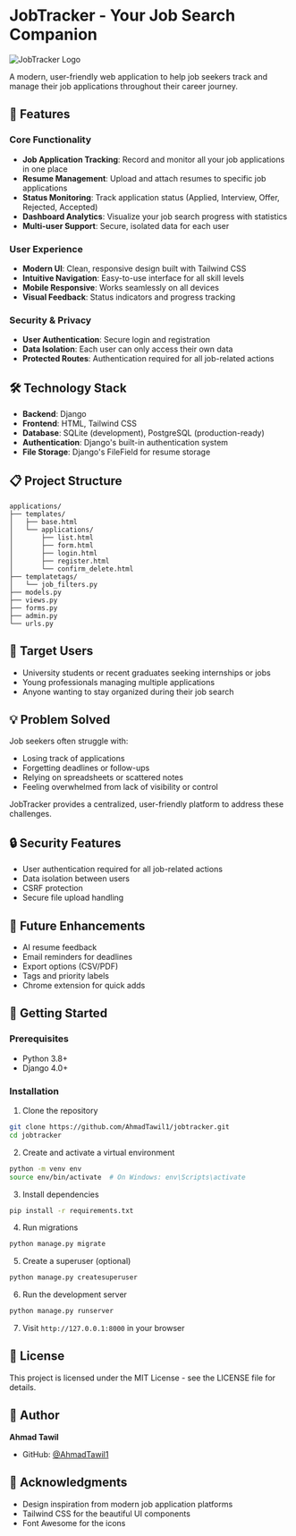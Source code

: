 # JobTracker - Your Job Search Companion

![JobTracker Logo](https://via.placeholder.com/150x50?text=JobTracker)

A modern, user-friendly web application to help job seekers track and manage their job applications throughout their career journey.

## 🚀 Features

### Core Functionality
- **Job Application Tracking**: Record and monitor all your job applications in one place
- **Resume Management**: Upload and attach resumes to specific job applications
- **Status Monitoring**: Track application status (Applied, Interview, Offer, Rejected, Accepted)
- **Dashboard Analytics**: Visualize your job search progress with statistics
- **Multi-user Support**: Secure, isolated data for each user

### User Experience
- **Modern UI**: Clean, responsive design built with Tailwind CSS
- **Intuitive Navigation**: Easy-to-use interface for all skill levels
- **Mobile Responsive**: Works seamlessly on all devices
- **Visual Feedback**: Status indicators and progress tracking

### Security & Privacy
- **User Authentication**: Secure login and registration
- **Data Isolation**: Each user can only access their own data
- **Protected Routes**: Authentication required for all job-related actions

## 🛠️ Technology Stack

- **Backend**: Django
- **Frontend**: HTML, Tailwind CSS
- **Database**: SQLite (development), PostgreSQL (production-ready)
- **Authentication**: Django's built-in authentication system
- **File Storage**: Django's FileField for resume storage

## 📋 Project Structure

```
applications/
├── templates/
│   ├── base.html
│   └── applications/
│       ├── list.html
│       ├── form.html
│       ├── login.html
│       ├── register.html
│       └── confirm_delete.html
├── templatetags/
│   └── job_filters.py
├── models.py
├── views.py
├── forms.py
├── admin.py
└── urls.py
```

## 🎯 Target Users

- University students or recent graduates seeking internships or jobs
- Young professionals managing multiple applications
- Anyone wanting to stay organized during their job search

## 💡 Problem Solved

Job seekers often struggle with:
- Losing track of applications
- Forgetting deadlines or follow-ups
- Relying on spreadsheets or scattered notes
- Feeling overwhelmed from lack of visibility or control

JobTracker provides a centralized, user-friendly platform to address these challenges.

## 🔒 Security Features

- User authentication required for all job-related actions
- Data isolation between users
- CSRF protection
- Secure file upload handling

## 🧩 Future Enhancements

- AI resume feedback
- Email reminders for deadlines
- Export options (CSV/PDF)
- Tags and priority labels
- Chrome extension for quick adds

## 🚀 Getting Started

### Prerequisites
- Python 3.8+
- Django 4.0+

### Installation

1. Clone the repository
```bash
git clone https://github.com/AhmadTawil1/jobtracker.git
cd jobtracker
```

2. Create and activate a virtual environment
```bash
python -m venv env
source env/bin/activate  # On Windows: env\Scripts\activate
```

3. Install dependencies
```bash
pip install -r requirements.txt
```

4. Run migrations
```bash
python manage.py migrate
```

5. Create a superuser (optional)
```bash
python manage.py createsuperuser
```

6. Run the development server
```bash
python manage.py runserver
```

7. Visit `http://127.0.0.1:8000` in your browser

## 📝 License

This project is licensed under the MIT License - see the LICENSE file for details.

## 👤 Author

**Ahmad Tawil**
- GitHub: [@AhmadTawil1](https://github.com/AhmadTawil1)

## 🙏 Acknowledgments

- Design inspiration from modern job application platforms
- Tailwind CSS for the beautiful UI components
- Font Awesome for the icons 